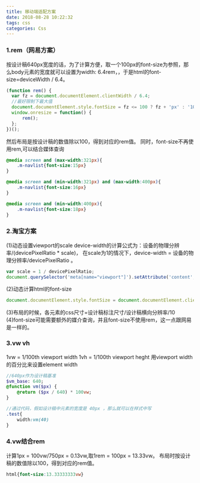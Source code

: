 ```yaml
---
title: 移动端适配方案
date: 2018-08-28 10:22:32
tags: css
categories: Css
---
```



### 1.rem（网易方案）
按设计稿640px宽度的话，为了计算方便，取一个100px的font-size为参照，那么body元素的宽度就可以设置为width: 6.4rem，，于是html的font-size=deviceWidth / 6.4。
```javascript
(function rem() {
  var fz = document.documentElement.clientWidth / 6.4;
  //最好限制下最大值
  document.documentElement.style.fontSize = fz <= 100 ? fz + 'px' : '100px';
  window.onresize = function() {
	  rem();
  };
})();
```
然后布局是按设计稿的数值除以100，得到对应的rem值。
同时，font-size不再使用rem,可以结合媒体查询
```css
@media screen and (max-width:321px){
    .m-navlist{font-size:15px}
}

@media screen and (min-width:321px) and (max-width:400px){
    .m-navlist{font-size:16px}
}

@media screen and (min-width:400px){
    .m-navlist{font-size:18px}
}
```


### 2.淘宝方案
(1)动态设置viewport的scale
device-width的计算公式为：设备的物理分辨率/(devicePixelRatio * scale)，
在scale为1的情况下，device-width = 设备的物理分辨率/devicePixelRatio 。
```javascript
var scale = 1 / devicePixelRatio;
document.querySelector('meta[name="viewport"]').setAttribute('content','initial-scale=' + scale + ', maximum-scale=' + scale + ', minimum-scale=' + scale + ', user-scalable=no');
```
(2)动态计算html的font-size
```javascript
document.documentElement.style.fontSize = document.documentElement.clientWidth / 10 + 'px';
```
(3)布局的时候，各元素的css尺寸=设计稿标注尺寸/设计稿横向分辨率/10
(4)font-size可能需要额外的媒介查询，并且font-size不使用rem，这一点跟网易是一样的。


### 3.vw vh
1vw = 1/100th viewport width
1vh = 1/100th viewport heght
用viewport width的百分比来设置element width
```sass
//640px作为设计稿基准
$vm_base: 640; 
@function vm($px) {
    @return ($px / 640) * 100vw;
}

//通过代码，假如设计稿中元素的宽度是 40px ，那么就可以在样式中写
.test{
    width:vm(40)
}
```


### 4.vw结合rem
计算1px = 100vw/750px = 0.13vw,取1rem = 100px = 13.33vw。
布局时按设计稿的数值除以100，得到对应的rem值。
```css
html{font-size:13.33333333vw}
```


